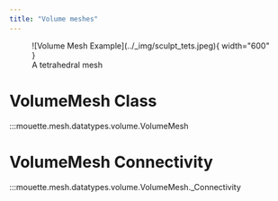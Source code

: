 ```yaml
---
title: "Volume meshes"
---
```


<figure markdown>
  ![Volume Mesh Example](../_img/sculpt_tets.jpeg){ width="600" }
  <figcaption>A tetrahedral mesh</figcaption>
</figure>

# VolumeMesh Class

:::mouette.mesh.datatypes.volume.VolumeMesh

# VolumeMesh Connectivity

:::mouette.mesh.datatypes.volume.VolumeMesh._Connectivity